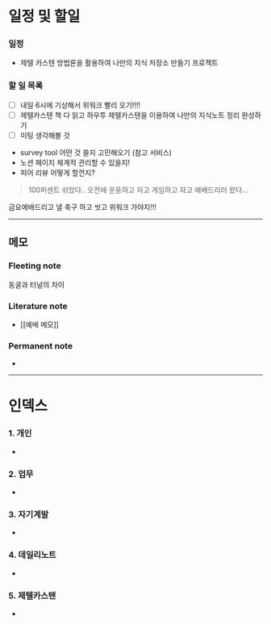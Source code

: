 


# 일정 및 할일
### 일정
- 제텔 카스텐 방법론을  활용하여 나만의 지식 저장소 만들기 프로젝트

### 할 일 목록
- [ ] 내일 6시에 기상해서 위워크 빨리 오기!!!!
- [ ] 제텔카스텐 책 다 읽고 하우투 제텔카스텐을 이용하여 나만의 지식노트 정리 완성하기 
- [ ] 미팅 생각해볼 것
-   survey tool 어떤 것 쓸지 고민해오기 (참고 서비스)
-   노션 페이지 체계적 관리할 수 있을지!
-   피어 리뷰 어떻게 할껀지?

> 100퍼센트 쉬었다.. 
오전에 운동하고 자고 게임하고 자고 예배드리러 왔다…

금요예배드리고 낼 축구 하고 씻고 위워크 가야지!!!



---

## 메모

### Fleeting note
동굴과 터널의 차이


### Literature note
- [[예배 메모]]

### Permanent note
- 

---

# 인덱스
### 1. 개인 
- 
### 2. 업무
- 
### 3. 자기계발
- 
### 4. 데일리노트
- 
### 5. 제텔카스텐
- 